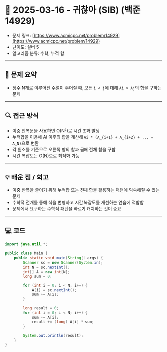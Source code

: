 # 📅 2025-03-16 - 귀찮아 (SIB) (백준 14929)

<!-- 문제 링크 -->
- 문제 링크: [https://www.acmicpc.net/problem/14929](https://www.acmicpc.net/problem/14929)
- 난이도: 실버 5
- 알고리즘 분류: 수학, 누적 합

---

## 📌 문제 요약

- 정수 N개로 이루어진 수열이 주어질 때, 모든 `i < j`에 대해 `Ai × Aj`의 합을 구하는 문제

---

## 🔍 접근 방식

- 이중 반복문을 사용하면 O(N²)로 시간 초과 발생
- 누적합을 이용해 Ai 이후의 합을 계산해 `Ai * (A_{i+1} + A_{i+2} + ... + A_N)`으로 변환
- 각 원소를 기준으로 오른쪽 항의 합과 곱해 전체 합을 구함
- 시간 복잡도는 O(N)으로 최적화 가능

---

## 💡 배운 점 / 회고

- 이중 반복을 줄이기 위해 누적합 또는 전체 합을 활용하는 패턴에 익숙해질 수 있는 문제
- 수학적 전개를 통해 식을 변형하고 시간 복잡도를 개선하는 연습에 적합함
- 문제에서 요구하는 수학적 패턴을 빠르게 캐치하는 것이 중요

---

## 💻 코드

```java
import java.util.*;

public class Main {
    public static void main(String[] args) {
        Scanner sc = new Scanner(System.in);
        int N = sc.nextInt();
        int[] A = new int[N];
        long sum = 0;

        for (int i = 0; i < N; i++) {
            A[i] = sc.nextInt();
            sum += A[i];
        }

        long result = 0;
        for (int i = 0; i < N; i++) {
            sum -= A[i];
            result += (long) A[i] * sum;
        }

        System.out.println(result);
    }
}

